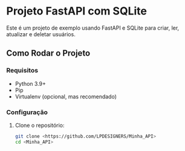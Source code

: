 # Projeto FastAPI com SQLite

Este é um projeto de exemplo usando FastAPI e SQLite para criar, ler, atualizar e deletar usuários.

## Como Rodar o Projeto

### Requisitos

- Python 3.9+
- Pip
- Virtualenv (opcional, mas recomendado)

### Configuração

1. Clone o repositório:

   ```sh
   git clone <https://github.com/LPDESIGNERS/Minha_API>
   cd <Minha_API>

